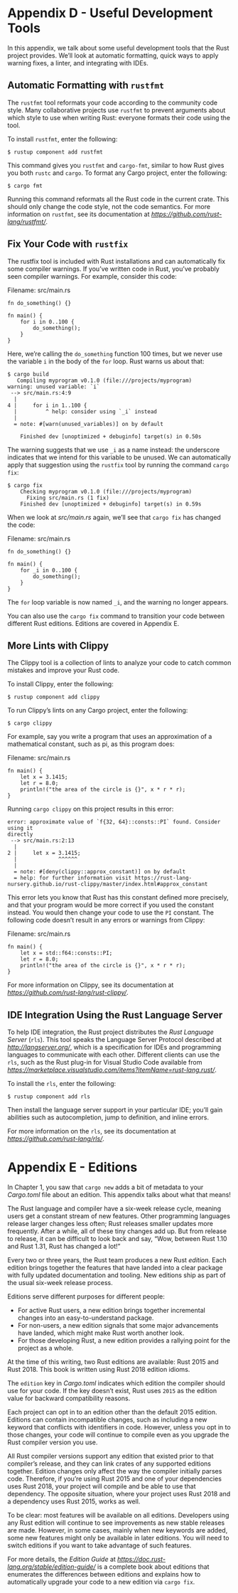 # Appendix D - Useful Development Tools

In this appendix, we talk about some useful development tools that the Rust
project provides. We’ll look at automatic formatting, quick ways to apply
warning fixes, a linter, and integrating with IDEs.

## Automatic Formatting with `rustfmt`

The `rustfmt` tool reformats your code according to the community code style.
Many collaborative projects use `rustfmt` to prevent arguments about which
style to use when writing Rust: everyone formats their code using the tool.

To install `rustfmt`, enter the following:

```
$ rustup component add rustfmt
```

This command gives you `rustfmt` and `cargo-fmt`, similar to how Rust gives you
both `rustc` and `cargo`. To format any Cargo project, enter the following:

```
$ cargo fmt
```

Running this command reformats all the Rust code in the current crate. This
should only change the code style, not the code semantics. For more information
on `rustfmt`, see its documentation at *https://github.com/rust-lang/rustfmt/*.

## Fix Your Code with `rustfix`

The rustfix tool is included with Rust installations and can automatically fix
some compiler warnings. If you’ve written code in Rust, you’ve probably seen
compiler warnings. For example, consider this code:

Filename: src/main.rs

```
fn do_something() {}

fn main() {
    for i in 0..100 {
        do_something();
    }
}
```

Here, we’re calling the `do_something` function 100 times, but we never use the
variable `i` in the body of the `for` loop. Rust warns us about that:

```
$ cargo build
   Compiling myprogram v0.1.0 (file:///projects/myprogram)
warning: unused variable: `i`
 --> src/main.rs:4:9
  |
4 |     for i in 1..100 {
  |         ^ help: consider using `_i` instead
  |
  = note: #[warn(unused_variables)] on by default

    Finished dev [unoptimized + debuginfo] target(s) in 0.50s
```

The warning suggests that we use `_i` as a name instead: the underscore
indicates that we intend for this variable to be unused. We can automatically
apply that suggestion using the `rustfix` tool by running the command `cargo
fix`:

```
$ cargo fix
    Checking myprogram v0.1.0 (file:///projects/myprogram)
      Fixing src/main.rs (1 fix)
    Finished dev [unoptimized + debuginfo] target(s) in 0.59s
```

When we look at *src/main.rs* again, we’ll see that `cargo fix` has changed the
code:

Filename: src/main.rs

```
fn do_something() {}

fn main() {
    for _i in 0..100 {
        do_something();
    }
}
```

The `for` loop variable is now named `_i`, and the warning no longer appears.

You can also use the `cargo fix` command to transition your code between
different Rust editions. Editions are covered in Appendix E.

## More Lints with Clippy

The Clippy tool is a collection of lints to analyze your code to catch common
mistakes and improve your Rust code.

To install Clippy, enter the following:

```
$ rustup component add clippy
```

To run Clippy’s lints on any Cargo project, enter the following:

```
$ cargo clippy
```

For example, say you write a program that uses an approximation of a
mathematical constant, such as pi, as this program does:

Filename: src/main.rs

```
fn main() {
    let x = 3.1415;
    let r = 8.0;
    println!("the area of the circle is {}", x * r * r);
}
```

Running `cargo clippy` on this project results in this error:

```
error: approximate value of `f{32, 64}::consts::PI` found. Consider using it
directly
 --> src/main.rs:2:13
  |
2 |     let x = 3.1415;
  |             ^^^^^^
  |
  = note: #[deny(clippy::approx_constant)] on by default
  = help: for further information visit https://rust-lang-nursery.github.io/rust-clippy/master/index.html#approx_constant
```

This error lets you know that Rust has this constant defined more precisely,
and that your program would be more correct if you used the constant instead.
You would then change your code to use the `PI` constant. The following code
doesn’t result in any errors or warnings from Clippy:

Filename: src/main.rs

```
fn main() {
    let x = std::f64::consts::PI;
    let r = 8.0;
    println!("the area of the circle is {}", x * r * r);
}
```

For more information on Clippy, see its documentation at
*https://github.com/rust-lang/rust-clippy/*.

## IDE Integration Using the Rust Language Server

To help IDE integration, the Rust project distributes the *Rust Language
Server* (`rls`). This tool speaks the Language Server Protocol described at
*http://langserver.org/*, which is a specification for IDEs and programming
languages to communicate with each other. Different clients can use the `rls`,
such as the Rust plug-in for Visual Studio Code available from
*https://marketplace.visualstudio.com/items?itemName=rust-lang.rust/*.

To install the `rls`, enter the following:

```
$ rustup component add rls
```

Then install the language server support in your particular IDE; you’ll gain
abilities such as autocompletion, jump to definition, and inline errors.

For more information on the `rls`, see its documentation at
*https://github.com/rust-lang/rls/*.

# Appendix E - Editions

In Chapter 1, you saw that `cargo new` adds a bit of metadata to your
*Cargo.toml* file about an edition. This appendix talks about what that means!

The Rust language and compiler have a six-week release cycle, meaning users get
a constant stream of new features. Other programming languages release larger
changes less often; Rust releases smaller updates more frequently. After a
while, all of these tiny changes add up. But from release to release, it can be
difficult to look back and say, “Wow, between Rust 1.10 and Rust 1.31, Rust has
changed a lot!”

Every two or three years, the Rust team produces a new Rust *edition*. Each
edition brings together the features that have landed into a clear package with
fully updated documentation and tooling. New editions ship as part of the usual
six-week release process.

Editions serve different purposes for different people:

* For active Rust users, a new edition brings together incremental changes into
  an easy-to-understand package.
* For non-users, a new edition signals that some major advancements have
  landed, which might make Rust worth another look.
* For those developing Rust, a new edition provides a rallying point for the
  project as a whole.

At the time of this writing, two Rust editions are available: Rust 2015 and
Rust 2018. This book is written using Rust 2018 edition idioms.

The `edition` key in *Cargo.toml* indicates which edition the compiler should
use for your code. If the key doesn’t exist, Rust uses `2015` as the edition
value for backward compatibility reasons.

Each project can opt in to an edition other than the default 2015 edition.
Editions can contain incompatible changes, such as including a new keyword that
conflicts with identifiers in code. However, unless you opt in to those
changes, your code will continue to compile even as you upgrade the Rust
compiler version you use.

All Rust compiler versions support any edition that existed prior to that
compiler’s release, and they can link crates of any supported editions
together. Edition changes only affect the way the compiler initially parses
code. Therefore, if you’re using Rust 2015 and one of your dependencies uses
Rust 2018, your project will compile and be able to use that dependency. The
opposite situation, where your project uses Rust 2018 and a dependency uses
Rust 2015, works as well.

To be clear: most features will be available on all editions. Developers using
any Rust edition will continue to see improvements as new stable releases are
made. However, in some cases, mainly when new keywords are added, some new
features might only be available in later editions. You will need to switch
editions if you want to take advantage of such features.

For more details, the *Edition Guide* at
*https://doc.rust-lang.org/stable/edition-guide/* is a complete book about
editions that enumerates the differences between editions and explains how to
automatically upgrade your code to a new edition via `cargo fix`.
